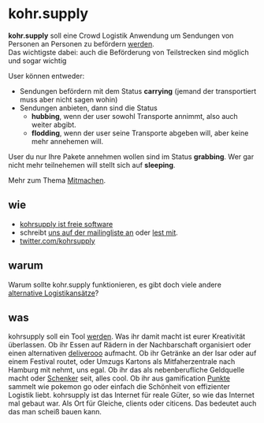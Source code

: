# kohr.supply

**kohr.supply** soll eine Crowd Logistik Anwendung um Sendungen von Personen an Personen zu befördern [werden](./bootstrapping).  
Das wichtigste dabei: auch die Beförderung von Teilstrecken sind möglich und sogar wichtig

User können entweder:

*   Sendungen befördern mit dem Status __carrying__ (jemand der transportiert muss aber nicht sagen wohin)
*   Sendungen anbieten, dann sind die Status
    *   __hubbing__, wenn der user sowohl Transporte annimmt, also auch weiter abgibt.
    *   __flodding__,  wenn der user seine Transporte abgeben will, aber keine mehr annehemen will.

User du nur Ihre Pakete annehmen wollen sind im Status __grabbing__. Wer gar nicht mehr teilnehemen will stellt sich auf __sleeping__. 

Mehr zum Thema [Mitmachen](/about/mitmachen/).

## wie

* [kohrsupply ist freie software](https://github.com/klml/kohrsupply/) 
* schreibt [uns auf der mailingliste an](mailto:all@kohr.supply) oder [lest mit](mailto:all-subscribe@kohr.supply?subject=diese%20mail%20einfachleer%20abschicken).
* [twitter.com/kohrsupply](https://twitter.com/kohrsupply)

## warum

Warum sollte kohr.supply funktionieren, es gibt doch viele andere [alternative Logistikansätze](./about/nicht)?


## was

kohrsupply soll ein Tool [werden](./bootstrapping). Was ihr damit macht ist eurer Kreativität überlassen. Ob ihr Essen auf Rädern in der Nachbarschaft organisiert oder einen alternativen [deliverooo](https://deliveroo.de) aufmacht. Ob ihr Getränke an der Isar oder auf einem Festival routet, oder Umzugs Kartons als Mitfaherzentrale nach Hamburg mit nehmt, uns egal. Ob ihr das als nebenberufliche Geldquelle macht oder [Schenker](https://schenker.com) seit, alles cool. Ob ihr aus gamification [Punkte](./reputation) sammelt wie pokemon go oder einfach die Schönheit von effizienter Logistik liebt. kohrsupply ist das Internet für reale Güter, so wie das Internet mal gebaut war. Als Ort für Gleiche, clients oder citicens. Das bedeutet auch das man scheiß bauen kann.
